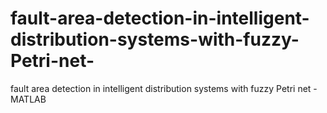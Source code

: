 # fault-area-detection-in-intelligent-distribution-systems-with-fuzzy-Petri-net-
fault area detection in intelligent distribution systems with fuzzy Petri net - MATLAB
